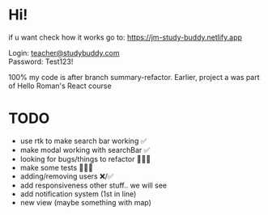 # Hi!

if u want check how it works go to: https://jm-study-buddy.netlify.app

Login: teacher@studybuddy.com  
Password: Test123!

100% my code is after branch summary-refactor. Earlier, project a was part of Hello Roman's React course

# TODO

- use rtk to make search bar working ✅
- make modal working with searchBar ✅
- looking for bugs/things to refactor 👨🏻‍💻
- make some tests 👨🏻‍💻
- adding/removing users ❌/✅
- add responsiveness
  other stuff.. we will see
- add notification system (1st in line)
- new view (maybe something with map)
